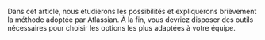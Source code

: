 Dans cet article, nous étudierons les possibilités et expliquerons brièvement la méthode adoptée par Atlassian.
À la fin, vous devriez disposer des outils nécessaires pour choisir les options les plus adaptées à votre équipe.
